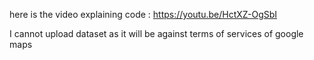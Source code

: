 here is the video explaining code :
https://youtu.be/HctXZ-OgSbI

I cannot upload dataset as it will be against terms of services of google maps
